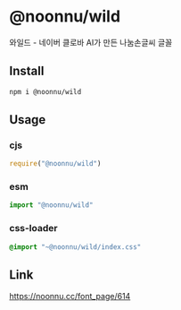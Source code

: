 # @noonnu/wild
와일드 - 네이버 클로바 AI가 만든 나눔손글씨 글꼴

## Install
```sh
npm i @noonnu/wild
```
## Usage
### cjs
```js
require("@noonnu/wild")
```
### esm
```js
import "@noonnu/wild"
```
### css-loader
```css
@import "~@noonnu/wild/index.css"
```

## Link
https://noonnu.cc/font_page/614